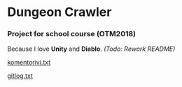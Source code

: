 # Dungeon Crawler

### Project for school course (OTM2018)

Because I love **Unity** and **Diablo**.
*(Todo: Rework README)*



[komentorivi.txt](https://github.com/sofivanhanen/dungeon-crawler/blob/master/laskarit/viikko1/komentorivi.txt)

[gitlog.txt](https://github.com/sofivanhanen/dungeon-crawler/blob/master/laskarit/viikko1/gitlog.txt)
